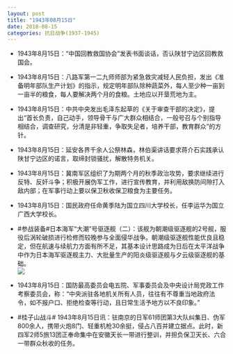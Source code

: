 ```yaml
---
layout: post
title: "1943年08月15日"
date: 2018-08-15
categories: 抗日战争(1937-1945)
---
```


<meta name="referrer" content="no-referrer" />

- 1943年8月15日：“中国回教救国协会”发表书面谈话，否认陕甘宁边区回教救国会。 

- 1943年8月15日：八路军第一二九师师部为紧急救灾减轻人民负担，发出《准备明年部队生产计划》的指示，规定明年部队除种蔬菜外，每人至少种一亩到一亩半的粮食，每人要解决两个月的食粮。土地应以开垦荒地为主。 

- 1943年8月15日：中共中央发出毛泽东起草的《关于审查干部的决定》，提出“首长负责，自己动手，领导骨干与广大群众相结合，一般号召与个别指导相结合，调查研究，分清是非轻重，争取失足者，培养干部，教育群众”的方针。 

- 1943年8月15日：延安各界千余人公祭林森，林伯渠讲话要求蒋介石实践承认陕甘宁边区的诺言，取缔封锁骚扰，解散特务机关。 

- 1943年8月15日：冀南军区组织了为期两个月的秋季政治攻势，要求继续进行反特、反奸斗争；积极开展伪军工作，进行宣传教育，并利用敌换防间隙打入敌内部；在军事行动上要以保卫秋收保卫粮食为主要任务。 

- 1943年8月15日：国民政府任命黄季陆为国立四川大学校长，任李运华为国立广西大学校长。 

- #参战装备#日本海军“大潮”号驱逐舰（二）：该舰为朝潮级驱逐舰的2号舰，服役后涡轮破损进行检修而较晚参与全面侵华战争。朝潮级驱逐舰性能优良且稳定，但在航速与续航力方面有所不足，其基本设计思路成为日后在太平洋战争中作为日本海军驱逐舰主力、大批量生产的阳炎级驱逐舰与夕云级驱逐舰的基础。 <br/><img src="https://wx2.sinaimg.cn/large/aca367d8ly1fua5n0359jj20d60gqdi6.jpg" />

- 1943年8月15日：国防最高委员会电五院、军事委员会及中央设计局党政工作考察委员会，称：“中央派驻各地机关所有人员，往往有不尊重当地政府法令，如不报户口、拒绝检查等行动，且日常生活予地方以不良印象。” 

- #桂子山战斗# 1943年8月15日讯：驻南京的日军61师团第3大队纠集日、伪军800余人，携带火炮8门、轻重机枪30余挺，侵占八百并建立据点。此时，新四军2师5旅13团正奉命集中在安徽天长一带进行整训，并担负保卫天长、六合一带群众秋收的任务。 


